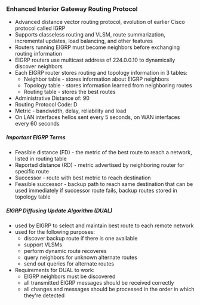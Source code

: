 ### Enhanced Interior Gateway Routing Protocol 
- Advanced distance vector routing protocol, evolution of earlier Cisco protocol called IGRP
- Supports classeless routing and VLSM, route summarization, incremental updates, load balancing, and other features
- Routers running EIGRP must become neighbors before exchanging routing information 
- EIGRP routers use multicast address of 224.0.0.10 to dynamically discover neighbors
- Each EIGRP router stores routing and topology information in 3 tables:
    - Neighbor table - stores information about EIGRP neighbors
    - Topology table - stores information learned from neighboring routes
    - Routing table - stores the best routes  
- Administrative Distance of: 90
- Routing Protocol Code: D
- Metric - bandwidth, delay, reliability and load 
- On LAN interfaces hellos sent every 5 seconds, on WAN interfaces every 60 seconds

##### Important EIGRP Terms
- Feasible distance (FD) - the metric of the best route to reach a network, listed in routing table
- Reported distance (RD) - metric advertised by neighboring router for specific route
- Successor - route with best metric to reach destination 
- Feasible successor - backup path to reach same destination that can be used immediately if successor route fails, backup routes stored in topology table

##### EIGRP Diffusing Update Algorithm (DUAL)
- used by EIGRP to select and maintain best route to each remote network 
- used for the following purposes:
    - discover backup route if there is one available
    - support VLSMs
    - perform dynamic route recoveres 
    - query neighbors for unknown alternate routes
    - send out queries for alternate routes 
- Requirements for DUAL to work:
    - EIGRP neighbors must be discovered
    - all transmitted EIGRP messages should be received correctly 
    - all changes and messages should be processed in the order in which they're detected  
